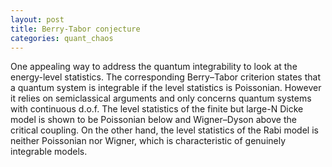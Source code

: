 ```yaml
---
layout: post
title: Berry-Tabor conjecture
categories: quant_chaos
---
```


One appealing way to address the quantum integrability to look at the energy-level statistics. The corresponding Berry–Tabor criterion states that a quantum system is integrable if the level statistics is Poissonian. However it relies on semiclassical arguments and only concerns quantum systems with continuous d.o.f. The level statistics of the finite but large-N Dicke model is shown to be Poissonian below and Wigner–Dyson above the critical coupling. On the other hand, the level statistics of the Rabi model is neither Poissonian nor Wigner, which is characteristic of genuinely integrable models. 



